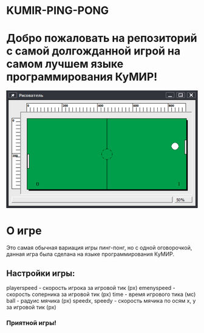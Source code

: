 # KUMIR-PING-PONG
# Добро пожаловать на репозиторий с самой долгожданной игрой на самом лучшем языке программирования КуМИР!
![alt text](https://github.com/gdeMojChay/KUMIR-PING-PONG/blob/main/img/ping-pong.png)
# О игре
Это самая обычная вариация игры пинг-понг, но с одной оговорочкой, данная игра была сделана на языке программирования КуМИР.
## Настройки игры:
playerspeed - скорость игрока за игровой тик (px)
emenyspeed - скорость соперника за игровой тик (px)
time - время игрового тика (мс)
ball - радуис мячика (px)
speedx, speedy - скорость мячика по осям x, y за игровой тик (px)
### Приятной игры!
